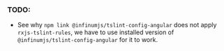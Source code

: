 ### TODO:

- See why `npm link @infinumjs/tslint-config-angular` does not apply `rxjs-tslint-rules`, we have to use installed version of `@infinumjs/tslint-config-angular` for it to work.
